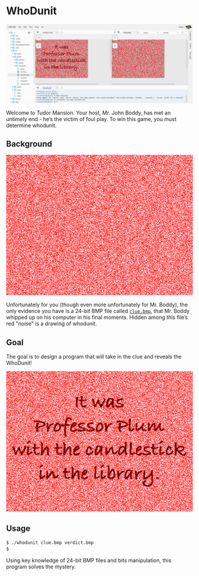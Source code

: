 # WhoDunit

![WhoDunit](/Snippets/C/WhoDunit.png)

Welcome to Tudor Mansion. Your host, Mr. John Boddy, has met an untimely end - he’s the victim of foul play. To win this game, you must determine whodunit.

## Background

![Clue](img/clue.bmp)

 Unfortunately for you (though even more unfortunately for Mr. Boddy), the only evidence you have is a 24-bit BMP file called [`clue.bmp`](img/clue.bmp), that Mr. Boddy whipped up on his computer in his final moments. Hidden among this file’s red "noise" is a drawing of whodunit.

## Goal

The goal is to design a program that will take in the clue and reveals the WhoDunit!

![verdict](img/verdict.bmp)

## Usage

 ```bash
 $ ./whodunit clue.bmp verdict.bmp
 $
 ```

Using key knowledge of 24-bit BMP files and bits manipulation, this program solves the mystery.
